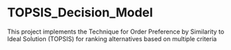 # TOPSIS_Decision_Model
This project implements the Technique for Order Preference by Similarity to Ideal Solution (TOPSIS) for ranking alternatives based on multiple criteria
